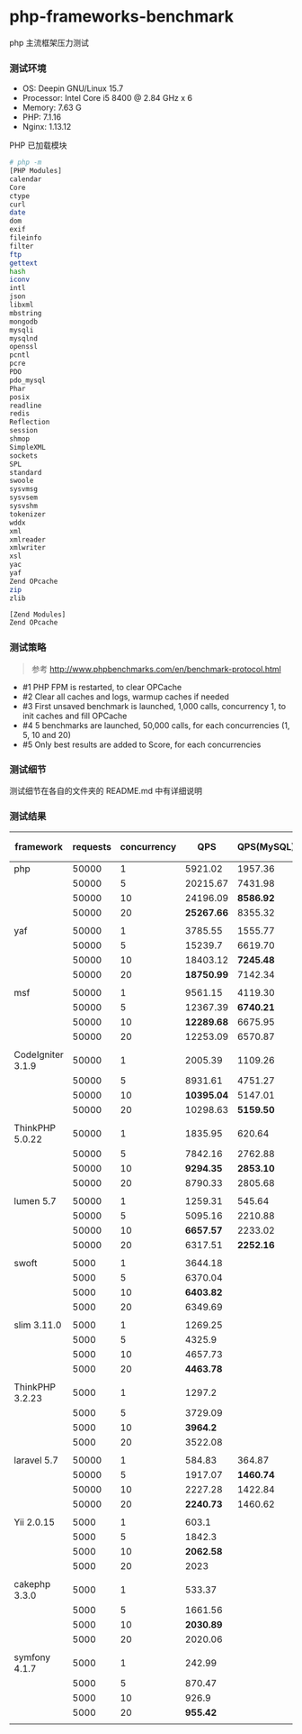 # php-frameworks-benchmark

php 主流框架压力测试

### 测试环境

- OS: Deepin GNU/Linux 15.7
- Processor: Intel Core i5 8400 @ 2.84 GHz x 6 
- Memory: 7.63 G
- PHP: 7.1.16
- Nginx: 1.13.12

PHP 已加载模块

```bash
# php -m
[PHP Modules]
calendar
Core
ctype
curl
date
dom
exif
fileinfo
filter
ftp
gettext
hash
iconv
intl
json
libxml
mbstring
mongodb
mysqli
mysqlnd
openssl
pcntl
pcre
PDO
pdo_mysql
Phar
posix
readline
redis
Reflection
session
shmop
SimpleXML
sockets
SPL
standard
swoole
sysvmsg
sysvsem
sysvshm
tokenizer
wddx
xml
xmlreader
xmlwriter
xsl
yac
yaf
Zend OPcache
zip
zlib

[Zend Modules]
Zend OPcache
```

### 测试策略

> 参考 http://www.phpbenchmarks.com/en/benchmark-protocol.html

- #1 PHP FPM is restarted, to clear OPCache 
- #2 Clear all caches and logs, warmup caches if needed 
- #3 First unsaved benchmark is launched, 1,000 calls, concurrency 1, to init caches and fill OPCache 
- #4 5 benchmarks are launched, 50,000 calls, for each concurrencies (1, 5, 10 and 20) 
- #5 Only best results are added to Score, for each concurrencies

### 测试细节

测试细节在各自的文件夹的 README.md 中有详细说明

### 测试结果

| framework         | requests | concurrency | QPS          | QPS(MySQL)  | QPS(redis 短连接) | QPS(redis长连接) |
| ----------------- | -------- | ----------- | ------------ | ----------- | ----------------- | ---------------- |
| php               | 50000    | 1           | 5921.02      | 1957.36     | 3609.36           | 4719.15          |
|                   | 50000    | 5           | 20215.67     | 7431.98     | 10015.64          | 16345.02         |
|                   | 50000    | 10          | 24196.09     | **8586.92** | 11048.46          | **19664.14**     |
|                   | 50000    | 20          | **25267.66** | 8355.32     | **12246.58**      | 19656.52         |
|                   |          |             |              |             |                   |                  |
| yaf               | 50000    | 1           | 3785.55      | 1555.77     | 2617.86           | 3333.50          |
|                   | 50000    | 5           | 15239.7      | 6619.70     | 9324.99           | 11694.56         |
|                   | 50000    | 10          | 18403.12     | **7245.48** | 10139.61          | 15014.01         |
|                   | 50000    | 20          | **18750.99** | 7142.34     | **10386.87**      | **15189.04**     |
|                   |          |             |              |             |                   |                  |
| msf               | 50000    | 1           | 9561.15      | 4119.30     | 4673.80           | 6959.94          |
|                   | 50000    | 5           | 12367.39     | **6740.21** | 6587.60           | **8296.86**      |
|                   | 50000    | 10          | **12289.68** | 6675.95     | **6712.17**       | 8228.99          |
|                   | 50000    | 20          | 12253.09     | 6570.87     | 6619.07           | 8277.48          |
|                   |          |             |              |             |                   |                  |
| CodeIgniter 3.1.9 | 50000    | 1           | 2005.39      | 1109.26     | 1392.06           | 1880.79          |
|                   | 50000    | 5           | 8931.61      | 4751.27     | 5879.34           | 7870.23          |
|                   | 50000    | 10          | **10395.04** | 5147.01     | **6423.77**       | **9396.36**      |
|                   | 50000    | 20          | 10298.63     | **5159.50** | 6419.86           | 9216.72          |
|                   |          |             |              |             |                   |                  |
| ThinkPHP 5.0.22   | 50000    | 1           | 1835.95      | 620.64      | 1440.22           | 1698.25          |
|                   | 50000    | 5           | 7842.16      | 2762.88     | 6218.83           | 6917.68          |
|                   | 50000    | 10          | **9294.35**  | **2853.10** | **6734.60**       | **8236.33**      |
|                   | 50000    | 20          | 8790.33      | 2805.68     | 6484.24           | 7981.49          |
|                   |          |             |              |             |                   |                  |
| lumen 5.7         | 50000    | 1           | 1259.31      | 545.64      | 987.62            | 1191.7           |
|                   | 50000    | 5           | 5095.16      | 2210.88     | 4273.42           | 5127.63          |
|                   | 50000    | 10          | **6657.57**  | 2233.02     | 4508.09           | 5630.26          |
|                   | 50000    | 20          | 6317.51      | **2252.16** | **4526.78**       | **5708.93**      |
|                   |          |             |              |             |                   |                  |
| swoft             | 5000     | 1           | 3644.18      |             |                   |                  |
|                   | 5000     | 5           | 6370.04      |             |                   |                  |
|                   | 5000     | 10          | **6403.82**  |             |                   |                  |
|                   | 5000     | 20          | 6349.69      |             |                   |                  |
|                   |          |             |              |             |                   |                  |
| slim 3.11.0       | 5000     | 1           | 1269.25      |             |                   |                  |
|                   | 5000     | 5           | 4325.9       |             |                   |                  |
|                   | 5000     | 10          | 4657.73      |             |                   |                  |
|                   | 5000     | 20          | **4463.78**  |             |                   |                  |
|                   |          |             |              |             |                   |                  |
| ThinkPHP 3.2.23   | 5000     | 1           | 1297.2       |             |                   |                  |
|                   | 5000     | 5           | 3729.09      |             |                   |                  |
|                   | 5000     | 10          | **3964.2**   |             |                   |                  |
|                   | 5000     | 20          | 3522.08      |             |                   |                  |
|                   |          |             |              |             |                   |                  |
| laravel 5.7       | 50000    | 1           | 584.83       | 364.87      | 468.58            |                  |
|                   | 50000    | 5           | 1917.07      | **1460.74** | 1749.82           |                  |
|                   | 50000    | 10          | 2227.28      | 1422.84     | **1850.04**       |                  |
|                   | 50000    | 20          | **2240.73**  | 1460.62     | 1810.01           |                  |
|                   |          |             |              |             |                   |                  |
| Yii 2.0.15        | 5000     | 1           | 603.1        |             |                   |                  |
|                   | 5000     | 5           | 1842.3       |             |                   |                  |
|                   | 5000     | 10          | **2062.58**  |             |                   |                  |
|                   | 5000     | 20          | 2023         |             |                   |                  |
|                   |          |             |              |             |                   |                  |
| cakephp 3.3.0     | 5000     | 1           | 533.37       |             |                   |                  |
|                   | 5000     | 5           | 1661.56      |             |                   |                  |
|                   | 5000     | 10          | **2030.89**  |             |                   |                  |
|                   | 5000     | 20          | 2020.06      |             |                   |                  |
|                   |          |             |              |             |                   |                  |
| symfony 4.1.7     | 5000     | 1           | 242.99       |             |                   |                  |
|                   | 5000     | 5           | 870.47       |             |                   |                  |
|                   | 5000     | 10          | 926.9        |             |                   |                  |
|                   | 5000     | 20          | **955.42**   |             |                   |                  |
|                   |          |             |              |             |                   |                  |
